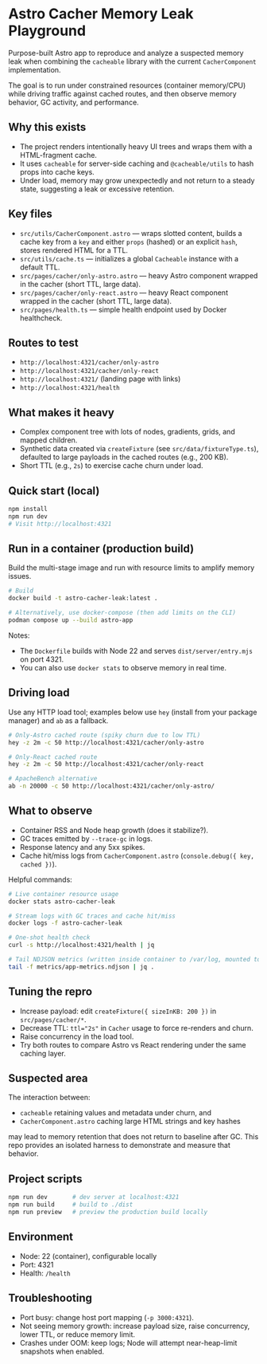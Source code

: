# Astro Cacher Memory Leak Playground

Purpose-built Astro app to reproduce and analyze a suspected memory leak when combining the `cacheable` library with the current `CacherComponent` implementation.

The goal is to run under constrained resources (container memory/CPU) while driving traffic against cached routes, and then observe memory behavior, GC activity, and performance.

## Why this exists

- The project renders intentionally heavy UI trees and wraps them with a HTML-fragment cache.
- It uses `cacheable` for server-side caching and `@cacheable/utils` to hash props into cache keys.
- Under load, memory may grow unexpectedly and not return to a steady state, suggesting a leak or excessive retention.

## Key files

- `src/utils/CacherComponent.astro` — wraps slotted content, builds a cache key from a `key` and either `props` (hashed) or an explicit `hash`, stores rendered HTML for a TTL.
- `src/utils/cache.ts` — initializes a global `Cacheable` instance with a default TTL.
- `src/pages/cacher/only-astro.astro` — heavy Astro component wrapped in the cacher (short TTL, large data).
- `src/pages/cacher/only-react.astro` — heavy React component wrapped in the cacher (short TTL, large data).
- `src/pages/health.ts` — simple health endpoint used by Docker healthcheck.

## Routes to test

- `http://localhost:4321/cacher/only-astro`
- `http://localhost:4321/cacher/only-react`
- `http://localhost:4321/` (landing page with links)
- `http://localhost:4321/health`

## What makes it heavy

- Complex component tree with lots of nodes, gradients, grids, and mapped children.
- Synthetic data created via `createFixture` (see `src/data/fixtureType.ts`), defaulted to large payloads in the cached routes (e.g., 200 KB).
- Short TTL (e.g., `2s`) to exercise cache churn under load.

## Quick start (local)

```bash
npm install
npm run dev
# Visit http://localhost:4321
```

## Run in a container (production build)

Build the multi-stage image and run with resource limits to amplify memory issues.

```bash
# Build
docker build -t astro-cacher-leak:latest .

# Alternatively, use docker-compose (then add limits on the CLI)
podman compose up --build astro-app
```

Notes:

- The `Dockerfile` builds with Node 22 and serves `dist/server/entry.mjs` on port 4321.
- You can also use `docker stats` to observe memory in real time.

## Driving load

Use any HTTP load tool; examples below use `hey` (install from your package manager) and `ab` as a fallback.

```bash
# Only-Astro cached route (spiky churn due to low TTL)
hey -z 2m -c 50 http://localhost:4321/cacher/only-astro

# Only-React cached route
hey -z 2m -c 50 http://localhost:4321/cacher/only-react

# ApacheBench alternative
ab -n 20000 -c 50 http://localhost:4321/cacher/only-astro/
```

## What to observe

- Container RSS and Node heap growth (does it stabilize?).
- GC traces emitted by `--trace-gc` in logs.
- Response latency and any 5xx spikes.
- Cache hit/miss logs from `CacherComponent.astro` (`console.debug({ key, cached })`).

Helpful commands:

```bash
# Live container resource usage
docker stats astro-cacher-leak

# Stream logs with GC traces and cache hit/miss
docker logs -f astro-cacher-leak

# One-shot health check
curl -s http://localhost:4321/health | jq

# Tail NDJSON metrics (written inside container to /var/log, mounted to ./metrics)
tail -f metrics/app-metrics.ndjson | jq .
```

## Tuning the repro

- Increase payload: edit `createFixture({ sizeInKB: 200 })` in `src/pages/cacher/*`.
- Decrease TTL: `ttl="2s"` in `Cacher` usage to force re-renders and churn.
- Raise concurrency in the load tool.
- Try both routes to compare Astro vs React rendering under the same caching layer.

## Suspected area

The interaction between:

- `cacheable` retaining values and metadata under churn, and
- `CacherComponent.astro` caching large HTML strings and key hashes

may lead to memory retention that does not return to baseline after GC. This repo provides an isolated harness to demonstrate and measure that behavior.

## Project scripts

```bash
npm run dev       # dev server at localhost:4321
npm run build     # build to ./dist
npm run preview   # preview the production build locally
```

## Environment

- Node: 22 (container), configurable locally
- Port: 4321
- Health: `/health`

## Troubleshooting

- Port busy: change host port mapping (`-p 3000:4321`).
- Not seeing memory growth: increase payload size, raise concurrency, lower TTL, or reduce memory limit.
- Crashes under OOM: keep logs; Node will attempt near-heap-limit snapshots when enabled.

